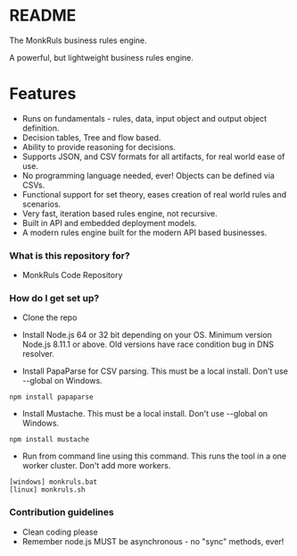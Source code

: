 # README #

The MonkRuls business rules engine.

A powerful, but lightweight business rules engine.

# Features #

* Runs on fundamentals - rules, data, input object and output object definition.
* Decision tables, Tree and flow based.
* Ability to provide reasoning for decisions.
* Supports JSON, and CSV formats for all artifacts, for real world ease of use.
* No programming language needed, ever! Objects can be defined via CSVs.
* Functional support for set theory, eases creation of real world rules and scenarios.
* Very fast, iteration based rules engine, not recursive. 
* Built in API and embedded deployment models. 
* A modern rules engine built for the modern API based businesses. 

### What is this repository for? ###

* MonkRuls Code Repository

### How do I get set up? ###

* Clone the repo

* Install Node.js 64 or 32 bit depending on your OS. Minimum version Node.js 8.11.1 or above. Old versions have race condition bug in DNS resolver.

* Install PapaParse for CSV parsing.  This must be a local install. Don't use --global on Windows.
```
npm install papaparse
```

* Install Mustache.  This must be a local install. Don't use --global on Windows.
```
npm install mustache
```

* Run from command line using this command. This runs the tool in a one worker cluster. Don't add more workers. 
```
[windows] monkruls.bat 
[linux] monkruls.sh
```


### Contribution guidelines ###

* Clean coding please
* Remember node.js MUST be asynchronous - no "sync" methods, ever!
